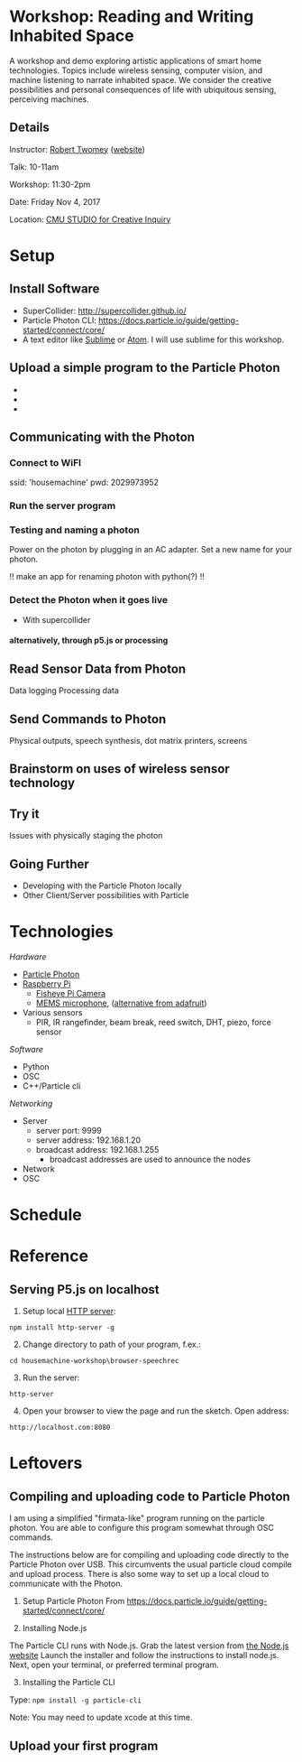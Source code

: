 Workshop: Reading and Writing Inhabited Space 
========

A workshop and demo exploring artistic applications of smart home technologies. Topics include wireless sensing, computer vision, and machine listening to narrate inhabited space. We consider the creative possibilities and personal consequences of life with ubiquitous sensing, perceiving machines. 

## Details

Instructor: [Robert Twomey](mailto:robert@roberttwomey.com) ([website](http://roberttwomey.com))

Talk:	10-11am

Workshop: 11:30-2pm

Date: Friday Nov 4, 2017

Location: [CMU STUDIO for Creative Inquiry](http://studioforcreativeinquiry.org/)


Setup
=====

## Install Software

* SuperCollider: http://supercollider.github.io/
* Particle Photon CLI: https://docs.particle.io/guide/getting-started/connect/core/
* A text editor like [Sublime](https://www.sublimetext.com/) or [Atom](https://atom.io/). I will use sublime for this workshop.


## Upload a simple program to the Particle Photon

*
*
*

## Communicating with the Photon
### Connect to WiFI

ssid: 'housemachine'
pwd: 2029973952

### Run the server program

### Testing and naming a photon

Power on the photon by plugging in an AC adapter. Set a new name for your photon.

!! make an app for renaming photon with python(?) !!


### Detect the Photon when it goes live

* With supercollider

#### alternatively, through p5.js or processing


## Read Sensor Data from Photon

Data logging
Processing data

## Send Commands to Photon

Physical outputs, speech synthesis, dot matrix printers, screens

## Brainstorm on uses of wireless sensor technology


## Try it

Issues with physically staging the photon

## Going Further

* Developing with the Particle Photon locally
* Other Client/Server possibilities with Particle


Technologies
========

*Hardware*

* [Particle Photon](https://store.particle.io/#photon)
* [Raspberry Pi](https://www.raspberrypi.org/products/raspberry-pi-3-model-b/)
  * [Fisheye Pi Camera](https://www.amazon.com/gp/product/B013JWEGJQ/)
  * [MEMS microphone](https://github.com/roberttwomey/ics43432-pi), ([alternative from adafruit](https://www.adafruit.com/product/3421))
* Various sensors
  * PIR, IR rangefinder, beam break, reed switch, DHT, piezo, force sensor

*Software*

* Python
* OSC
* C++/Particle cli

*Networking*

* Server
  * server port: 9999
  * server address: 192.168.1.20
  * broadcast address: 192.168.1.255
    * broadcast addresses are used to announce the nodes
* Network
* OSC


Schedule
========


Reference
=====

## Serving P5.js on localhost

1. Setup local [HTTP server](https://www.npmjs.com/package/http-server):

`npm install http-server -g`

2. Change directory to path of your program, f.ex.:

`cd housemachine-workshop\browser-speechrec`

3. Run the server:

`http-server`

4. Open your browser to view the page and run the sketch. Open address:

`http://localhost.com:8080`


Leftovers
=======

## Compiling and uploading code to Particle Photon
I am using a simplified "firmata-like" program running on the particle photon. You are able to configure this program somewhat through OSC commands. 

The instructions below are for compiling and uploading code directly to the Particle Photon over USB. This circumvents the usual particle cloud compile and upload process. There is also some way to set up a local cloud to communicate with the Photon.

1. Setup Particle Photon
From https://docs.particle.io/guide/getting-started/connect/core/

2. Installing Node.js

The Particle CLI runs with Node.js. Grab the latest version from [the Node.js website](https://nodejs.org/en/download/) Launch the installer and follow the instructions to install node.js. Next, open your terminal, or preferred terminal program.

3. Installing the Particle CLI

Type: `npm install -g particle-cli`

Note: You may need to update xcode at this time.


## Upload your first program



